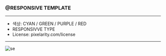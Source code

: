 ### @RESPONSIVE TEMPLATE

------

- 색상:  CYAN / GREEN / PURPLE / RED
- RESPONSIVVE TYPE
- License: pixelarity.com/license

------

![se](https://github.com/user-attachments/assets/e31723a6-186a-465d-bf87-385c4eb45e6d)

